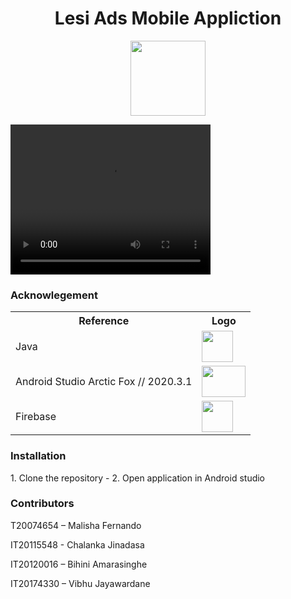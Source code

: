 <h1 align = "center"> <b> Lesi Ads Mobile Appliction </b> </h1> 
<p align="center"> <img src = "https://user-images.githubusercontent.com/87639011/134787680-7ea21c6b-9718-447f-9547-a3d181694fa1.jpeg" width = "120" height = "120" /> </p>

<video width="320" height="240" controls>
<source src="https://user-images.githubusercontent.com/87639011/134788678-925d6b68-abb3-402e-b5fa-7d94b53943fb.mp4" type="video/mp4">
<source src="movie.ogg" type="video/ogg">
Your browser does not support the video tag8.
</video>

<h3> Acknowlegement</h3>
<table>
<tr>
<th>Reference</th>
<th>Logo</th>
</tr>
<tr>
<td>Java</td>
<td> <img src = "https://user-images.githubusercontent.com/87639011/134788324-f7ab182d-6598-44fa-8858-4fd243196b66.png" width = "50" height = "50"/></td>
</tr>
<tr>
<td> Android Studio Arctic Fox // 2020.3.1 </td>
<td> <img src = "https://user-images.githubusercontent.com/87639011/134788376-28187006-0aa8-41d4-8b5f-5e6a8647a10e.jpg" width = "70" height = "50"/></td>
</tr>
<tr>
<td> Firebase </td>
<td> <img src = "https://user-images.githubusercontent.com/87639011/134788327-767240ee-ec86-46ef-8fe6-e84289f56f87.png" width = "50" height = "50"/></td>
</tr> 
</table>

<h3> Installation </h3>
  1. Clone the repository - 
  2. Open application in Android studio

<h3> Contributors </h3>
  <p> T20074654 – Malisha Fernando </p>
  <p> IT20115548 - Chalanka Jinadasa </p>
  <p> IT20120016 – Bihini Amarasinghe </p>
  <p> IT20174330 – Vibhu Jayawardane </p>
  
 


